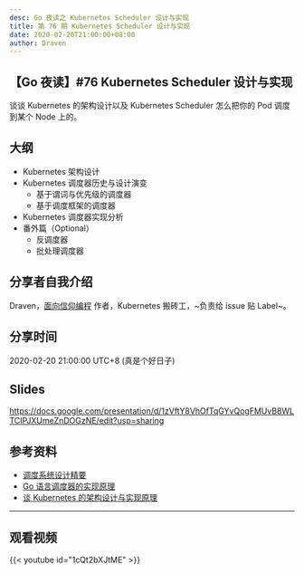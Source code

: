 ```yaml
---
desc: Go 夜读之 Kubernetes Scheduler 设计与实现
title: 第 76 期 Kubernetes Scheduler 设计与实现
date: 2020-02-20T21:00:00+08:00
author: Draven
---
```


## 【Go 夜读】#76 Kubernetes Scheduler 设计与实现

谈谈 Kubernetes 的架构设计以及 Kubernetes Scheduler 怎么把你的 Pod 调度到某个 Node 上的。

## 大纲

+ Kubernetes 架构设计
+ Kubernetes 调度器历史与设计演变
    + 基于谓词与优先级的调度器
    + 基于调度框架的调度器
+ Kubernetes 调度器实现分析
+ 番外篇（Optional）
    + 反调度器
    + 批处理调度器

## 分享者自我介绍

Draven，[面向信仰编程](https://draveness.me/) 作者，Kubernetes 搬砖工，~负责给 issue 贴 Label~。

## 分享时间

2020-02-20 21:00:00 UTC+8 (真是个好日子)

## Slides

https://docs.google.com/presentation/d/1zVftY8VhOfTqGYvQogFMUvB8WLTCIPJXUmeZnDOGzNE/edit?usp=sharing

## 参考资料

+ [调度系统设计精要](https://draveness.me/system-design-scheduler)
+ [Go 语言调度器的实现原理](https://draveness.me/golang/docs/part3-runtime/ch06-concurrency/golang-goroutine/)
+ [谈 Kubernetes 的架构设计与实现原理](https://draveness.me/understanding-kubernetes)

----

## 观看视频

{{< youtube id="1cQt2bXJtME" >}}
